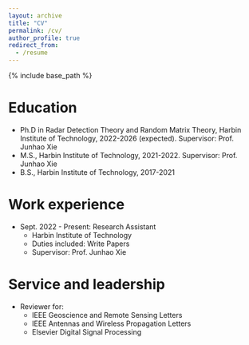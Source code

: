 ```yaml
---
layout: archive
title: "CV"
permalink: /cv/
author_profile: true
redirect_from:
  - /resume
---
```


{% include base_path %}

Education
======
* Ph.D in Radar Detection Theory and Random Matrix Theory, Harbin Institute of Technology, 2022-2026 (expected). Supervisor: Prof. Junhao Xie
* M.S., Harbin Institute of Technology, 2021-2022. Supervisor: Prof. Junhao Xie
* B.S., Harbin Institute of Technology, 2017-2021

Work experience
======
* Sept. 2022 - Present: Research Assistant
  * Harbin Institute of Technology
  * Duties included: Write Papers
  * Supervisor: Prof. Junhao Xie
  
  
Service and leadership
======
* Reviewer for:
  * IEEE Geoscience and Remote Sensing Letters
  * IEEE Antennas and Wireless Propagation Letters
  * Elsevier Digital Signal Processing
